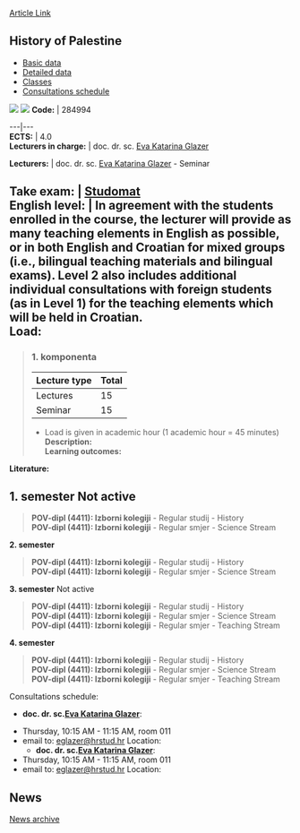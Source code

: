 [Article Link](https://www.fhs.hr/en/course/hop_d)

## History of Palestine
  * [Basic data](https://www.fhs.hr/en/course/hop_d#v1id-523784_723857_1_0 "Basic data")
  * [Detailed data](https://www.fhs.hr/en/course/hop_d#v1id-523784_723857_1_1 "Detailed data")
  * [Classes](https://www.fhs.hr/en/course/hop_d#v1id-523784_723857_1_2 "Classes")
  * [Consultations schedule](https://www.fhs.hr/en/course/hop_d#v1id-523784_723857_1_3 "Consultations schedule")


[![](https://www.fhs.hr/img/flags/gif/hr.gif)](https://www.fhs.hr/predmet/povpal_b) [![](https://www.fhs.hr/img/flags/gif/gb.gif)](https://www.fhs.hr/en/course/hop_d)
**Code:** |  284994  
  
---|---  
**ECTS:** |  4.0   
**Lecturers in charge:** |  doc. dr. sc. [Eva Katarina Glazer](https://www.fhs.hr/staff/eva_katarina.glazer)   
  
**Lecturers:** |  doc. dr. sc. [Eva Katarina Glazer](https://www.fhs.hr/djelatnik/eva_katarina.glazer) - Seminar  
  
**Take exam:** |  [Studomat](http://www.isvu.hr/studomat)  
**English level:** |  In agreement with the students enrolled in the course, the lecturer will provide as many teaching elements in English as possible, or in both English and Croatian for mixed groups (i.e., bilingual teaching materials and bilingual exams). Level 2 also includes additional individual consultations with foreign students (as in Level 1) for the teaching elements which will be held in Croatian.   
**Load:**  
---  
> ### 1. komponenta
> | Lecture type | Total  
> ---|---  
> Lectures | 15  
> Seminar | 15  
> * Load is given in academic hour (1 academic hour = 45 minutes)   
**Description:**  
> **Learning outcomes:**  

  
**Literature:**  

  
**1. semester** Not active  
---  
> **POV-dipl (4411): Izborni kolegiji** - Regular studij - History  
>  **POV-dipl (4411): Izborni kolegiji** - Regular smjer - Science Stream  
>   
  
**2. semester**  
> **POV-dipl (4411): Izborni kolegiji** - Regular studij - History  
>  **POV-dipl (4411): Izborni kolegiji** - Regular smjer - Science Stream  
>   
  
**3. semester** Not active  
> **POV-dipl (4411): Izborni kolegiji** - Regular studij - History  
>  **POV-dipl (4411): Izborni kolegiji** - Regular smjer - Science Stream  
>  **POV-dipl (4411): Izborni kolegiji** - Regular smjer - Teaching Stream  
>   
  
**4. semester**  
> **POV-dipl (4411): Izborni kolegiji** - Regular studij - History  
>  **POV-dipl (4411): Izborni kolegiji** - Regular smjer - Science Stream  
>  **POV-dipl (4411): Izborni kolegiji** - Regular smjer - Teaching Stream  
>   
Consultations schedule: 
  * **doc. dr. sc.[Eva Katarina Glazer](https://www.fhs.hr/staff/eva_katarina.glazer)**: 
- Thursday, 10:15 AM - 11:15 AM, room 011
- email to: eglazer@hrstud.hr
Location: 
  * **doc. dr. sc.[Eva Katarina Glazer](https://www.fhs.hr/djelatnik/eva_katarina.glazer)**: 
- Thursday, 10:15 AM - 11:15 AM, room 011
- email to: eglazer@hrstud.hr
Location: 


## News
[News archive](https://www.fhs.hr/en/course/hop_d?@=21tuo#news_132807 "News archive")
